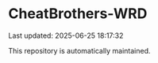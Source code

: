 # CheatBrothers-WRD

Last updated: 2025-06-25 18:17:32

This repository is automatically maintained.
